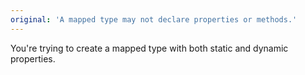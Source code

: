```yaml
---
original: 'A mapped type may not declare properties or methods.'
---
```


You're trying to create a mapped type with both static and dynamic properties.
